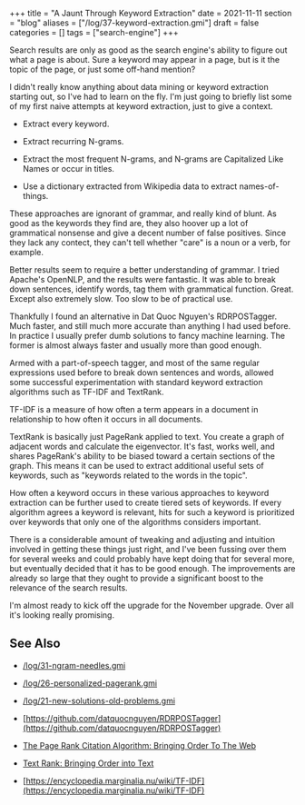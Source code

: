 +++
title = "A Jaunt Through Keyword Extraction"
date = 2021-11-11
section = "blog"
aliases = ["/log/37-keyword-extraction.gmi"]
draft = false
categories = []
tags = ["search-engine"]
+++


Search results are only as good as the search engine's ability to figure out what a page is about. Sure a keyword may appear in a page, but is it the topic of the page, or just some off-hand mention? 

I didn't really know anything about data mining or keyword extraction starting out, so I've had to learn on the fly. I'm just going to briefly list some of my first naive attempts at keyword extraction, just to give a context.

* Extract every keyword.

* Extract recurring N-grams.

* Extract the most frequent N-grams, and N-grams are Capitalized Like Names or occur in titles.

* Use a dictionary extracted from Wikipedia data to extract names-of-things.

These approaches are ignorant of grammar, and really kind of blunt. As good as the keywords they find are, they also hoover up a lot of grammatical nonsense and give a decent number of false positives. Since they lack any contect, they can't tell whether "care" is a noun or a verb, for example.

Better results seem to require a better understanding of grammar. I tried Apache's OpenNLP, and the results were fantastic. It was able to break down sentences, identify words, tag them with grammatical function. Great. Except also extremely slow. Too slow to be of practical use.

Thankfully I found an alternative in Dat Quoc Nguyen's RDRPOSTagger. Much faster, and still much more accurate than anything I had used before. In practice I usually prefer dumb solutions to fancy machine learning. The former is almost always faster and usually more than good enough.

Armed with a part-of-speech tagger, and most of the same regular expressions used before to break down sentences and words, allowed some successful experimentation with standard keyword extraction algorithms such as TF-IDF and TextRank. 

TF-IDF is a measure of how often a term appears in a document in relationship to how often it occurs in all documents.

TextRank is basically just PageRank applied to text. You create a graph of adjacent words and calculate the eigenvector. It's fast, works well, and shares PageRank's ability to be biased toward a certain sections of the graph. This means it can be used to extract additional useful sets of keywords, such as "keywords related to the words in the topic".

How often a keyword occurs in these various approaches to keyword extraction can be further used to create tiered sets of keywords. If every algorithm agrees a keyword is relevant, hits for such a keyword is prioritized over keywords that only one of the algorithms considers important.

There is a considerable amount of tweaking and adjusting and intuition involved in getting these things just right, and I've been fussing over them for several weeks and could probably have kept doing that for several more, but eventually decided that it has to be good enough. The improvements are already so large that they ought to provide a significant boost to the relevance of the search results.

I'm almost ready to kick off the upgrade for the November upgrade. Over all it's looking really promising.



## See Also

* [/log/31-ngram-needles.gmi](/log/31-ngram-needles.gmi)
* [/log/26-personalized-pagerank.gmi](/log/26-personalized-pagerank.gmi)
* [/log/21-new-solutions-old-problems.gmi](/log/21-new-solutions-old-problems.gmi)

* [https://github.com/datquocnguyen/RDRPOSTagger](https://github.com/datquocnguyen/RDRPOSTagger)
* [The Page Rank Citation Algorithm: Bringing Order To The Web](http://ilpubs.stanford.edu:8090/422/1/1999-66.pdf)
* [Text Rank: Bringing Order into Text](https://web.eecs.umich.edu/~mihalcea/papers/mihalcea.emnlp04.pdf)
* [https://encyclopedia.marginalia.nu/wiki/TF-IDF](https://encyclopedia.marginalia.nu/wiki/TF-IDF)
